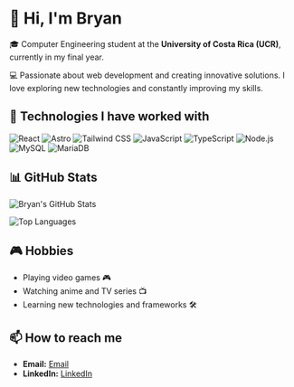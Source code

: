 # 👋 Hi, I'm Bryan

🎓 Computer Engineering student at the **University of Costa Rica (UCR)**, currently in my final year.

💻 Passionate about web development and creating innovative solutions. I love exploring new technologies and constantly improving my skills.

## 🚀 Technologies I have worked with

![React](https://img.shields.io/badge/React-20232A?style=for-the-badge&logo=react&logoColor=61DAFB)
![Astro](https://img.shields.io/badge/Astro-000000?style=for-the-badge&logo=astro&logoColor=white)
![Tailwind CSS](https://img.shields.io/badge/Tailwind_CSS-06B6D4?style=for-the-badge&logo=tailwindcss&logoColor=white)
![JavaScript](https://img.shields.io/badge/JavaScript-F7DF1E?style=for-the-badge&logo=javascript&logoColor=black)
![TypeScript](https://img.shields.io/badge/TypeScript-3178C6?style=for-the-badge&logo=typescript&logoColor=white)
![Node.js](https://img.shields.io/badge/Node.js-339933?style=for-the-badge&logo=nodedotjs&logoColor=white)
![MySQL](https://img.shields.io/badge/MySQL-4479A1?style=for-the-badge&logo=mysql&logoColor=white)
![MariaDB](https://img.shields.io/badge/MariaDB-003545?style=for-the-badge&logo=mariadb&logoColor=white)

## 📊 GitHub Stats

![Bryan's GitHub Stats](https://github-readme-stats.vercel.app/api?username=Bryancs12&show_icons=true&theme=tokyonight)

![Top Languages](https://github-readme-stats.vercel.app/api/top-langs/?username=Bryancs12&layout=compact&theme=tokyonight)

## 🎮 Hobbies
- Playing video games 🎮
- Watching anime and TV series 📺
- Learning new technologies and frameworks 🛠️

## 📫 How to reach me
- **Email:** [Email](bryancors.12@gmail.com)
- **LinkedIn:** [LinkedIn](https://www.linkedin.com/in/bryan-cortes-130a92244/)
